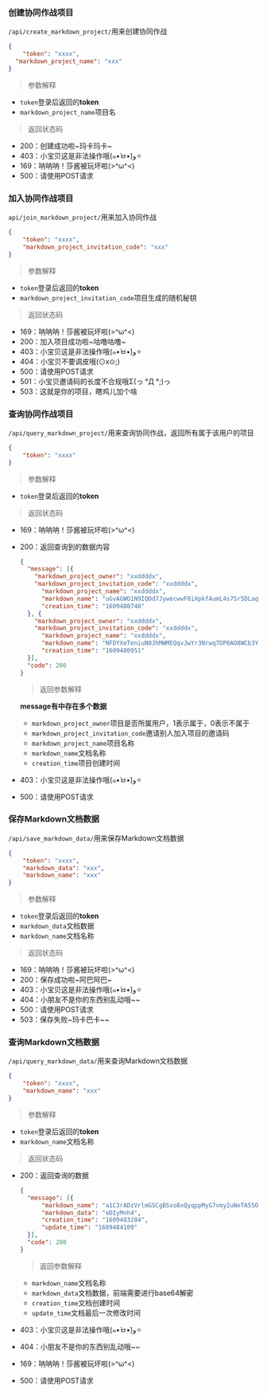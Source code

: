 ### 创建协同作战项目

`/api/create_markdown_project/`用来创建协同作战

```json
{
	"token": "xxxx",
  "markdown_project_name": "xxx"
}
```

>参数解释

- `token`登录后返回的**token**
- `markdown_project_name`项目名

> 返回状态码

- 200：创建成功啦~玛卡玛卡~
- 403：小宝贝这是非法操作哦(๑•̀ㅂ•́)و✧
- 169：呐呐呐！莎酱被玩坏啦(>^ω^<)
- 500：请使用POST请求



### 加入协同作战项目

`api/join_markdown_project/`用来加入协同作战

```json
{
	"token": "xxxx",
    "markdown_project_invitation_code": "xxx"
}
```

>参数解释

- `token`登录后返回的**token**
- `markdown_project_invitation_code`项目生成的随机秘钥

> 返回状态码

- 169：呐呐呐！莎酱被玩坏啦(>^ω^<)
- 200：加入项目成功啦~咕噜咕噜~
- 403：小宝贝这是非法操作哦(๑•̀ㅂ•́)و✧
- 404：小宝贝不要调皮哦(⊙x⊙;)
- 500：请使用POST请求
- 501：小宝贝邀请码的长度不合规哦Σ(っ °Д °;)っ
- 503：这就是你的项目，瞎鸡儿加个啥

### 

### 查询协同作战项目

`/api/query_markdown_project/`用来查询协同作战，返回所有属于该用户的项目

```json
{
	"token": "xxxx"
}
```

>参数解释

- `token`登录后返回的**token**

> 返回状态码

- 169：呐呐呐！莎酱被玩坏啦(>^ω^<)

- 200：返回查询到的数据内容

  ```json
  {
  	"message": [{
      "markdown_project_owner": "xxddddx",
      "markdown_project_invitation_code": "xxddddx",
  		"markdown_project_name": "xxddddx",
  		"markdown_name": "uGvAGWO1N9IQOd7JywecwwF0iXpkfAumL4s7Sr5DLaqx3UDdA5BaBvK6DtQ8RqDboMLYtw1sEr2zHkBvmqW8MASFAYhvcazSpyUQ5tGx8gaBMQT2zrnjZKDCCQDEAg7AycTylGHnqojhJh4393wpO6EKDytdcaocY8cCz4W70vmY31JkQzwkrIyk5E1IvSDbphlROpeDyaLZr0XzSud1uAUfbPC0lOPAOGFs5CQtbvSrn8I5OHemMfhMvm",
  		"creation_time": "1609480740"
  	}, {
      "markdown_project_owner": "xxddddx",
      "markdown_project_invitation_code": "xxddddx",
  		"markdown_project_name": "xxddddx",
  		"markdown_name": "NFDYXeTeniuN0JhMWMEQqvJwYr3Nrwq7DP0AO8WCb3YwANGBBafetFgeSTr3xA4dqa48WJpgRiNEplu9VqWy9Q2dRokzT9p9QrqG6VU4IYTkjr5r0jTNLtn7Nm795U1HoxlwgMAXTBF1SAyZpIgsoVSRKadCQpW4aOl4DB2ohtRUlU703aRETVbmyQKLbPRhQnKIsp1PXS7Sz4KojQa0kIaCvtpQfwHT4Vpuv2c0q2gqE4klJf9JvnpUkc",
  		"creation_time": "1609480951"
  	}],
  	"code": 200
  }
  ```

  > 返回参数解释

  **message有中存在多个数据**

  - `markdown_project_owner`项目是否所属用户，1表示属于，0表示不属于
  - `markdown_project_invitation_code`邀请别人加入项目的邀请码
  - `markdown_project_name`项目名称
  - `markdown_name`文档名称
  - `creation_time`项目创建时间

- 403：小宝贝这是非法操作哦(๑•̀ㅂ•́)و✧

- 500：请使用POST请求

### 保存Markdown文档数据

`/api/save_markdown_data/`用来保存Markdown文档数据

```json
{
	"token": "xxxx",
	"markdown_data": "xxx",
	"markdown_name": "xxx"
}
```

>参数解释

- `token`登录后返回的**token**
- `markdown_data`文档数据
- `markdown_name`文档名称

> 返回状态码

- 169：呐呐呐！莎酱被玩坏啦(>^ω^<)
- 200：保存成功啦~阿巴阿巴~
- 403：小宝贝这是非法操作哦(๑•̀ㅂ•́)و✧
- 404：小朋友不是你的东西别乱动哦~~
- 500：请使用POST请求
- 503：保存失败~玛卡巴卡~~



### 查询Markdown文档数据

`/api/query_markdown_data/`用来查询Markdown文档数据

```json
{
	"token": "xxxx",
	"markdown_name": "xxx"
}
```

>参数解释

- `token`登录后返回的**token**
- `markdown_name`文档名称

> 返回状态码

- 200：返回查询的数据

  ```json
  {
  	"message": [{
  		"markdown_name": "a1C3rADzVrlmGSCgBSxo8xQyqppMyG7vmy2uNeTA55Onw0hRFEgPScPhdAD3WRt3fYj84wWbi8r8Pmx3Fp3sbJl2t6Kf58AKAxQMQi9pYgYZ6qb0oUpF8y6iTP1EocmUy5w4H7a9ilFev10TPd7wlCRtn1L5gFduncv4aYlcBh02JjxJyVt6Ya4euDn4AyR3B7dLC4HZASkybJntjVeuRULKohgtfyiSSGLypYJeRXSzc1Ltpn7sUWRZiH",
  		"markdown_data": "eDIyMnh4",
  		"creation_time": "1609483284",
  		"update_time": "1609484109"
  	}],
  	"code": 200
  }
  ```

  > 返回参数解释

  - `markdown_name`文档名称
  - `markdown_data`文档数据，前端需要进行base64解密
  - `creation_time`文档创建时间
  - `update_time`文档最后一次修改时间

- 403：小宝贝这是非法操作哦(๑•̀ㅂ•́)و✧

- 404：小朋友不是你的东西别乱动哦~~

- 169：呐呐呐！莎酱被玩坏啦(>^ω^<)

- 500：请使用POST请求